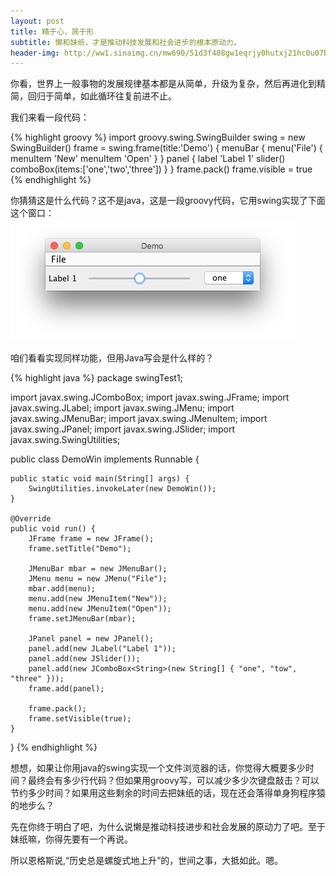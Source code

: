 ```yaml
---
layout: post
title: 精于心，简于形
subtitle: 懒和妹纸，才是推动科技发展和社会进步的根本原动力。
header-img: http://ww1.sinaimg.cn/mw690/51d3f408gw1eqrjy0hutxj21hc0u07b7.jpg
---
```


你看，世界上一般事物的发展规律基本都是从简单，升级为复杂，然后再进化到精简，回归于简单，如此循环往复前进不止。

我们来看一段代码：

{% highlight groovy %}
import groovy.swing.SwingBuilder
swing = new SwingBuilder()
frame = swing.frame(title:'Demo') {
    menuBar {
        menu('File') {
            menuItem 'New'
            menuItem 'Open'
        }
    }
    panel {
        label 'Label 1'
        slider()
        comboBox(items:['one','two','three'])
    }
}
frame.pack()
frame.visible = true
{% endhighlight %}

你猜猜这是什么代码？这不是java，这是一段groovy代码，它用swing实现了下面这个窗口：
![Demo window](/img/20160210-img-1.jpg)

咱们看看实现同样功能，但用Java写会是什么样的？

{% highlight java %}
package swingTest1;

import javax.swing.JComboBox;
import javax.swing.JFrame;
import javax.swing.JLabel;
import javax.swing.JMenu;
import javax.swing.JMenuBar;
import javax.swing.JMenuItem;
import javax.swing.JPanel;
import javax.swing.JSlider;
import javax.swing.SwingUtilities;

public class DemoWin implements Runnable {

	public static void main(String[] args) {
		SwingUtilities.invokeLater(new DemoWin());
	}

	@Override
	public void run() {
		JFrame frame = new JFrame();
		frame.setTitle("Demo");

		JMenuBar mbar = new JMenuBar();
		JMenu menu = new JMenu("File");
		mbar.add(menu);
		menu.add(new JMenuItem("New"));
		menu.add(new JMenuItem("Open"));
		frame.setJMenuBar(mbar);

		JPanel panel = new JPanel();
		panel.add(new JLabel("Label 1"));
		panel.add(new JSlider());
		panel.add(new JComboBox<String>(new String[] { "one", "tow", "three" }));
		frame.add(panel);

		frame.pack();
		frame.setVisible(true);
	}
}
{% endhighlight %}

想想，如果让你用java的swing实现一个文件浏览器的话，你觉得大概要多少时间？最终会有多少行代码？但如果用groovy写，可以减少多少次键盘敲击？可以节约多少时间？如果用这些剩余的时间去把妹纸的话，现在还会落得单身狗程序猿的地步么？

先在你终于明白了吧，为什么说懒是推动科技进步和社会发展的原动力了吧。至于妹纸嘛，你得先要有一个再说。

所以恩格斯说,“历史总是螺旋式地上升”的，世间之事，大抵如此。嗯。
